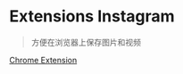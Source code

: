 # Extensions Instagram

> 方便在浏览器上保存图片和视频

[Chrome Extension](https://chrome.google.com/webstore/detail/instagram-helper/albdnahmanonkmhoamgfjbjgbjabbiid)

